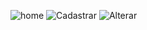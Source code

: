 ![home](https://github.com/user-attachments/assets/416d8fa9-cfd0-44b0-8270-d335748c666f)
![Cadastrar](https://github.com/user-attachments/assets/ae6bb32f-e465-423b-afdc-d6c2b000942b)
![Alterar](https://github.com/user-attachments/assets/cad05f01-05bd-4275-a9d7-5ce9b67bdaca)
